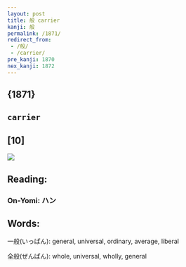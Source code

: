 ```yaml
---
layout: post
title: 般 carrier
kanji: 般
permalink: /1871/
redirect_from:
 - /般/
 - /carrier/
pre_kanji: 1870
nex_kanji: 1872
---
```


## {1871}

## `carrier`

## [10]

<div class="stroke"><img src="E888AC.png" /></div>

## Reading:

### On-Yomi: ハン

## Words:

一般(いっぱん): general, universal, ordinary, average, liberal

全般(ぜんぱん): whole, universal, wholly, general

